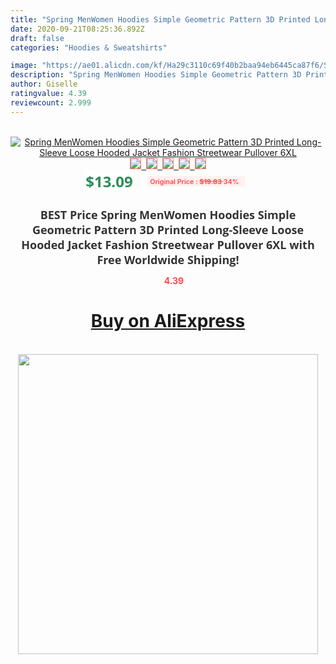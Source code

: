 ```yaml
---
title: "Spring MenWomen Hoodies Simple Geometric Pattern 3D Printed Long-Sleeve Loose Hooded Jacket Fashion Streetwear Pullover 6XL"
date: 2020-09-21T08:25:36.892Z
draft: false
categories: "Hoodies & Sweatshirts"

image: "https://ae01.alicdn.com/kf/Ha29c3110c69f40b2baa94eb6445ca87f6/Spring-Men-Women-Hoodies-Simple-Geometric-Pattern-3D-Printed-Long-Sleeve-Loose-Hooded-Jacket-Fashion-Streetwear.jpg"
description: "Spring MenWomen Hoodies Simple Geometric Pattern 3D Printed Long-Sleeve Loose Hooded Jacket Fashion Streetwear Pullover 6XL"
author: Giselle
ratingvalue: 4.39
reviewcount: 2.999
---
```

<br>
<div style="text-align: center;">
<a href="https://s.click.aliexpress.com/e/_9AY83x" target="_blank" rel="nofollow noopener noreferrer"><img alt="Spring MenWomen Hoodies Simple Geometric Pattern 3D Printed Long-Sleeve Loose Hooded Jacket Fashion Streetwear Pullover 6XL" class="magnifier-image" src="https://ae01.alicdn.com/kf/Ha29c3110c69f40b2baa94eb6445ca87f6/Spring-Men-Women-Hoodies-Simple-Geometric-Pattern-3D-Printed-Long-Sleeve-Loose-Hooded-Jacket-Fashion-Streetwear.jpg_640x640.jpg">
<br>
<img style="border:1px solid salmon" src="https://ae01.alicdn.com/kf/Ha29c3110c69f40b2baa94eb6445ca87f6/Spring-Men-Women-Hoodies-Simple-Geometric-Pattern-3D-Printed-Long-Sleeve-Loose-Hooded-Jacket-Fashion-Streetwear.jpg_120x120.jpg">&nbsp;&nbsp;<img style="border:1px solid salmon" src="https://ae01.alicdn.com/kf/H7efb16bcdee348b08f2f73ac9bafd47dP/Spring-Men-Women-Hoodies-Simple-Geometric-Pattern-3D-Printed-Long-Sleeve-Loose-Hooded-Jacket-Fashion-Streetwear.jpg_120x120.jpg">&nbsp;&nbsp;<img style="border:1px solid salmon" src="https://ae01.alicdn.com/kf/Hce1aa82c30034a52bbcbcee28e9d86a3R/Spring-Men-Women-Hoodies-Simple-Geometric-Pattern-3D-Printed-Long-Sleeve-Loose-Hooded-Jacket-Fashion-Streetwear.jpg_120x120.jpg">&nbsp;&nbsp;<img style="border:1px solid salmon" src="https://ae01.alicdn.com/kf/H2fff0ce0b2114848b1066dcae10f20c3z/Spring-Men-Women-Hoodies-Simple-Geometric-Pattern-3D-Printed-Long-Sleeve-Loose-Hooded-Jacket-Fashion-Streetwear.jpg_120x120.jpg">&nbsp;&nbsp;<img style="border:1px solid salmon" src="https://ae01.alicdn.com/kf/H9a61a44dc1d84dcda95df3ca7d36b254w/Spring-Men-Women-Hoodies-Simple-Geometric-Pattern-3D-Printed-Long-Sleeve-Loose-Hooded-Jacket-Fashion-Streetwear.jpg_120x120.jpg"></a></div><br0>
<div style="text-align: center;"><span style="background-color: white; border: 0px; box-sizing: border-box; color: seagreen; display: inline-block; font-family: &quot;open sans&quot; , &quot;arial&quot; , &quot;helvetica&quot; , sans-serif , &quot;heiti&quot;; font-size: 24px; font-stretch: inherit; font-weight: 700; line-height: inherit; margin: 0px 10px 0px 0px; padding: 0px; vertical-align: middle;">$13.09 </span>
<span style="background: rgb(255 , 241 , 241); border-radius: 3px; border: 0px; box-sizing: border-box; color: #ff4747; display: inline-block; font-family: inherit; font-size: 12px; font-stretch: inherit; font-style: inherit; font-variant: inherit; font-weight: 600; line-height: inherit; margin: 0px; padding: 2px 5px; transform: scale(0.9); vertical-align: middle;">Original Price : <b style="text-decoration: line-through;">$19.83 </b> 34%&nbsp;&nbsp;</span></div>
<h1 style="color: #333333; display: inline-block; font-family: &quot;open sans&quot; , &quot;arial&quot; , &quot;helvetica&quot; , sans-serif , &quot;heiti&quot;; font-size: 18px; font-stretch: inherit; font-weight: 700; text-align: center;">BEST Price Spring MenWomen Hoodies Simple Geometric Pattern 3D Printed Long-Sleeve Loose Hooded Jacket Fashion Streetwear Pullover 6XL with Free Worldwide Shipping!</h1>
<div style="color: #ff4747; text-align: center;">
<img src="https://4.bp.blogspot.com/-M0ZcTcb-5uY/XleCXlxnR4I/AAAAAAAAAEc/OrjgMkXV1oMQFaCRZj5HQwOCBcu3w1FegCPcBGAYYCw/s1600/star.png" style="height: 15px;">&nbsp;<b>4.39</b></div>
<div class="button_cont" align="center"><a class="buynow_a" href="https://s.click.aliexpress.com/e/_9AY83x" target="_blank" rel="nofollow noopener noreferrer"><H1>Buy on AliExpress</H1></a></div><br>
<div class="separator" style="clear: both; text-align: center;">
<img src="https://lh3.googleusercontent.com/-pTy5HemUv9M/XlePHvY0dAI/AAAAAAAAAE4/0nX5iRUoIWY8eMW9Dpxeirr157OZliDIgCLcBGAsYHQ/s1600/badge.gif" width="480">
</div>
